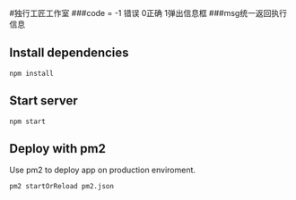 
#独行工匠工作室
###code = -1 错误 0正确  1弹出信息框
###msg统一返回执行信息
## Install dependencies

```
npm install
```

## Start server

```
npm start
```

## Deploy with pm2

Use pm2 to deploy app on production enviroment.

```
pm2 startOrReload pm2.json
```